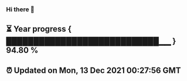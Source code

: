 ### Hi there 👋
⏳ Year progress { ████████████████████████████▁▁ } 94.80 %
---
⏰ Updated on Mon, 13 Dec 2021 00:27:56 GMT
---
